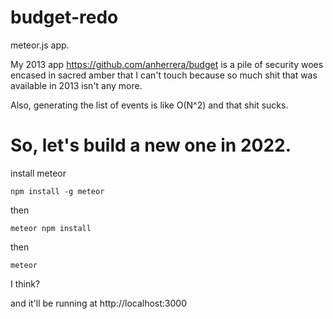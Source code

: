 # budget-redo

meteor.js app. 

My 2013 app https://github.com/anherrera/budget is a pile of security woes encased in sacred amber that I can't touch because so much shit that was available in 2013 isn't any more. 

Also, generating the list of events is like O(N^2) and that shit sucks. 

So, let's build a new one in 2022.
====

install meteor 

```
npm install -g meteor
```

then 

```
meteor npm install
```

then 

```
meteor
```

I think? 


and it'll be running at http://localhost:3000
